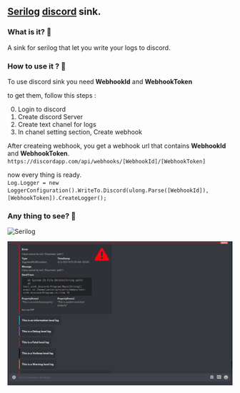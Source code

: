 ## [Serilog](https://serilog.net) [discord](https://discordapp.com) sink.

### What is it? 🤔

A sink for serilog that let you write your logs to discord.

### How to use it ? 🤔

To use discord sink you need **WebhookId** and **WebhookToken**

to get them, follow this steps :

0. Login to discord
1. Create discord Server
2. Create text chanel for logs
3. In chanel setting section, Create webhook


After createing webhook, you get a webhook url that contains **WebhookId** and **WebhookToken**.
`https://discordapp.com/api/webhooks/[WebhookId]/[WebhookToken]`

now every thing is ready.                                                                            
`Log.Logger = new LoggerConfiguration().WriteTo.Discord(ulong.Parse([WebhookId]), [WebhookToken]).CreateLogger();`


### Any thing to see? 🤔

![Serilog](/Screenshots/logs1.png?raw=true)

![Serilog](/Screenshots/logs.png?raw=true)

